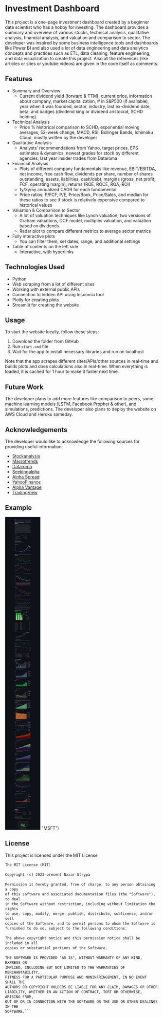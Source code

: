 # Investment Dashboard

This project is a one-page investment dashboard created by a beginner data scientist who has a hobby for investing. The dashboard provides a summary and overview of various stocks, technical analysis, qualitative analysis, financial analysis, and valuation and comparison to sector. The developer was inspired by some business intelligence tools and dashboards like Power BI and also used a lot of data engineering and data analytics concepts and practices such as ETL, data cleaning, feature engineering, and data visualization to create this project. Also all the references (like articles or sites or youtube videos) are given in the code itself as comments.

## Features

* Summary and Overview
    * Current dividend yield (forward & TTM), current price, information about company, market capitalization, # in S&P500 (if available), year when it was founded, sector, industry, last ex-dividend date, beta, and badges (dividend king or dividend aristocrat, SCHD holding).
* Technical Analysis
    * Price % historical comparison to SCHD, exponential moving averages, 52-week change, MACD, RSI, Bollinger Bands, Ichimoku Cloud, mostly written by the developer
* Qualitative Analysis
    * Analysts' recommendations from Yahoo, target prices, EPS estimates & dynamics, newest grades for stock by different agencies, last year insider trades from Dataroma
* Financial Analysis
    * Plots of different company fundamentals like revenue, EBIT/EBITDA, net income, free cash flow, dividends per share, number of shares outstanding, assets, liabilities, cash/debt, margins (gross, net profit, FCF, operating margin), returns (ROE, ROCE, ROA, ROI)
    * 1y/3y/5y annualized CAGR for each fundamental
    * Price ratios: P/FCF, P/E, Price/Book, Price/Sales, and median for these ratios to see if stock is relatively expensive compared to historical values
* Valuation & Comparison to Sector
    * A lot of valuation techniques like Lynch valuation, two versions of Graham valuations, DCF model, multiples valuation, and valuation based on dividends
    * Radar plot to compare different metrics to average sector metrics
* Fully interactive plots
    * You can filter them, set dates, range, and additional settings
* Table of contents on the left side
    * Interactive, with hyperlinks

## Technologies Used

* Python
* Web scraping from a lot of different sites 
* Working with external public APIs
* Connection to hidden API using Insomnia tool
* Plotly for creating plots
* Streamlit for creating the website

## Usage

To start the website locally, follow these steps:

1. Download the folder from GitHub
2. Run `start.cmd` file
3. Wait for the app to install necessary libraries and run on localhost

Note that the app scrapes different sites/APIs/other sources in real-time and builds plots and does calculations also in real-time. When everything is loaded, it is cached for 1 hour to make it faster next time.

## Future Work

The developer plans to add more features like comparison to peers, some machine learning models (LSTM, Facebook Prophet & other), and simulations, predictions. The developer also plans to deploy the website on AWS Cloud and Heroku someday.

## Acknowledgements

The developer would like to acknowledge the following sources for providing useful information:

* [Stockanalysis](https://stockanalysis.com/)
* [Macrotrends](https://www.macrotrends.net/)
* [Dataroma](https://www.dataroma.com/)
* [Seekingalpha](https://seekingalpha.com/)
* [Alpha Spread](https://www.alphaspread.com/dashboard)
* [YahooFinance](https://finance.yahoo.com/)
* [Alpha Vantage](https://www.alphavantage.co/)
* [TradingView](https://www.tradingview.com/)


## Example
![Simple MSFT example](image_2023-03-06_22-34-18.png) "MSFT")

## License

This project is licensed under the MIT License
```
The MIT License (MIT)

Copyright (c) 2023-present Nazar Strypa

Permission is hereby granted, free of charge, to any person obtaining a copy
of this software and associated documentation files (the "Software"), to deal
in the Software without restriction, including without limitation the rights
to use, copy, modify, merge, publish, distribute, sublicense, and/or sell
copies of the Software, and to permit persons to whom the Software is
furnished to do so, subject to the following conditions:

The above copyright notice and this permission notice shall be included in all
copies or substantial portions of the Software.

THE SOFTWARE IS PROVIDED "AS IS", WITHOUT WARRANTY OF ANY KIND, EXPRESS OR
IMPLIED, INCLUDING BUT NOT LIMITED TO THE WARRANTIES OF MERCHANTABILITY,
FITNESS FOR A PARTICULAR PURPOSE AND NONINFRINGEMENT. IN NO EVENT SHALL THE
AUTHORS OR COPYRIGHT HOLDERS BE LIABLE FOR ANY CLAIM, DAMAGES OR OTHER
LIABILITY, WHETHER IN AN ACTION OF CONTRACT, TORT OR OTHERWISE, ARISING FROM,
OUT OF OR IN CONNECTION WITH THE SOFTWARE OR THE USE OR OTHER DEALINGS IN THE
SOFTWARE.```
